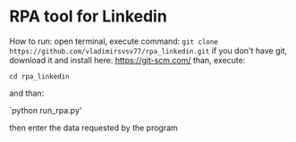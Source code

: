 # RPA tool for Linkedin

How to run: 
open terminal, execute command: 
`git clone https://github.com/vladimirsvsv77/rpa_linkedin.git`
if you don't have git, download it and install here: https://git-scm.com/
than, execute: 

`cd rpa_linkedin`

and than:

`python run_rpa.py'

then enter the data requested by the program
